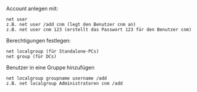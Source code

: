 

Account anlegen mit:

    net user
    z.B. net user /add cnm (legt den Benutzer cnm an)
    z.B. net user cnm 123 (erstellt das Passwort 123 für den Benutzer cnm)

Berechtigungen festlegen:

    net localgroup (für Standalone-PCs)
    net group (für DCs)

Benutzer in eine Gruppe hinzufügen

    net localgroup groupname username /add
    z.B. net localgroup Administratoren cnm /add

